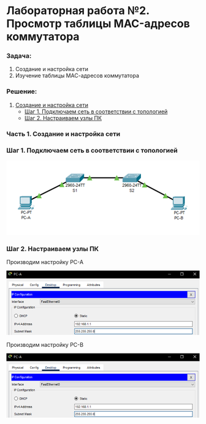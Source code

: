 # Лабораторная работа №2. Просмотр таблицы MAC-адресов коммутатора 
### Задача:
1. Создание и настройка сети
2. Изучение таблицы МАС-адресов коммутатора

### Решение:
1. [Создание и настройка сети](https://github.com/necit137/otus_study/edit/main/lab%2002/README.md#часть-1-создание-и-настройка-сети)
    - [Шаг 1. Подключаем сеть в соответствии с топологией](https://github.com/necit137/otus_study/edit/main/lab%2002/README.md#шаг-1-подключаем-сеть-в-соответствии-с-топологией)
    - [Шаг 2. Настраиваем узлы ПК](https://github.com/necit137/otus_study/edit/main/lab%2002/README.md#шаг-2-настраиваем-узлы-пк)

### Часть 1. Создание и настройка сети
### Шаг 1. Подключаем сеть в соответствии с топологией

![](network.png)

### Шаг 2. Настраиваем узлы ПК
Производим настройку PC-A

![](PC-A_configuration.png)

Производим настройку PC-B

![](PC-A_configuration.png)
